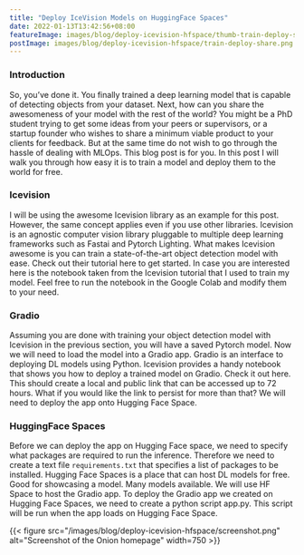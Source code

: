 ```yaml
---
title: "Deploy IceVision Models on HuggingFace Spaces"
date: 2022-01-13T13:42:56+08:00
featureImage: images/blog/deploy-icevision-hfspace/thumb-train-deploy-share.png
postImage: images/blog/deploy-icevision-hfspace/train-deploy-share.png
---
```



### Introduction
So, you’ve done it. You finally trained a deep learning model that is capable of detecting objects from your dataset. Next, how can you share the awesomeness of your model with the rest of the world? You might be a PhD student trying to get some ideas from your peers or supervisors, or a startup founder who wishes to share a minimum viable product to your clients for feedback. But at the same time do not wish to go through the hassle of dealing with MLOps. This blog post is for you. In this post I will walk you through how easy it is to train a model and deploy them to the world for free.

### Icevision

I will be using the awesome Icevision library as an example for this post. However, the same concept applies even if you use other libraries. Icevision is an agnostic computer vision library pluggable to multiple deep learning frameworks such as Fastai and Pytorch Lighting. What makes Icevision awesome is you can train a state-of-the-art object detection model with ease. Check out their tutorial here to get started. In case you are interested here is the notebook taken from the Icevision tutorial that I used to train my model. Feel free to run the notebook in the Google Colab and modify them to your need.


### Gradio
Assuming you are done with training your object detection model with Icevision in the previous section, you will have a saved Pytorch model. Now we will need to load the model into a Gradio app. Gradio is an interface to deploying DL models using Python. Icevision provides a handy notebook that shows you how to deploy a trained model on Gradio. Check it out here. This should create a local and public link that can be accessed up to 72 hours. What if you would like the link to persist for more than that? We will need to deploy the app onto Hugging Face Space.




### HuggingFace Spaces
Before we can deploy the app on Hugging Face space, we need to specify what packages are required to run the inference. Therefore we need to create a text file `requirements.txt` that specifies a list of packages to be installed.
Hugging Face Spaces is a place that can host DL models for free. Good for showcasing a model. Many models available. We will use HF Space to host the Gradio app. To deploy the Gradio app we created on Hugging Face Spaces, we need to create a python script app.py. This script will be run when the app loads on Hugging Face Space.

{{< figure src="/images/blog/deploy-icevision-hfspace/screenshot.png" alt="Screenshot of the Onion homepage" width=750 >}}



